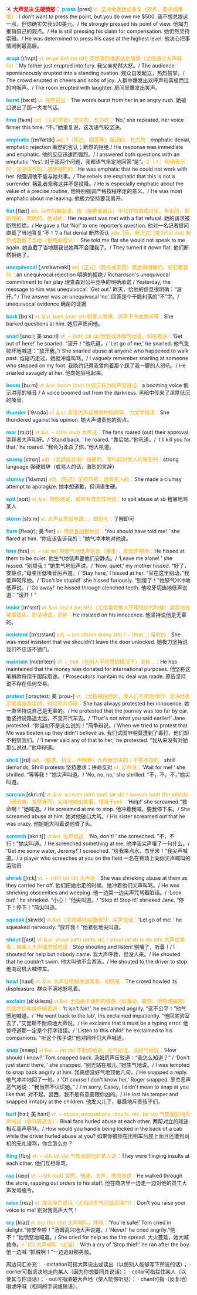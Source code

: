 ☀ <font color="red">**大声坚决 生硬愤怒：**</font>
<font color="sky blue">**press**</font> [pres] 
<font color="orange">vt. 坚决地表达或重复（观点、要求或事情）：</font>I don’t want to press the point, but you do owe me $500. 我不想总提这一点，但你确实欠我500美元。/ He strongly pressed his point of view. 他竭力推销自己的观点。/ He is still pressing his claim for compensation. 她仍然坚持索赔。/ He was determined to press his case at the highest level. 他决心把事情闹到最高层。

<font color="sky blue">**erupt**</font> [ɪ'rʌpt] 
<font color="orange">vi. erupt (in/into sth) 突然强烈地表达出情感（尤指通过大声喊叫）：</font>My father just erupted into fury. 我父亲勃然大怒。/ The audience spontaneously erupted into a standing ovation. 观众自发起立，热烈鼓掌。/ The crowd erupted in cheers and sobs of joy. 人群中爆发出欢呼声和喜极而泣的呜咽声。/ The room erupted with laughter. 房间里爆发出笑声。

<font color="sky blue">**burst**</font> [bə:st] 
<font color="orange">vi. 突然说出：</font>The words burst from her in an angry rush. 她破口说出了那一大堆气话。

<font color="sky blue">**firm**</font> [fə:m] 
<font color="orange">adj.（人的声音）坚决的，有力的：</font>‘No,’ she repeated, her voice firmer this time. “不。”她重复说，这次语气较坚决。
           
<font color="sky blue">**emphatic**</font> [ɪmˈfætɪk]
<font color="orange">adj. 1（陈述、回答等）强调的、有力的：</font>emphatic denial, emphatic rejection 断然的否认；断然的拒绝 / His response was immediate and emphatic. 他的反应迅速而强烈。/ I answered both questions with an emphatic 'Yes'. 对于那两个问题，我都语气坚定地回答“是”。<font color="orange">2（人）明确表示的；加强语气的；措辞强烈的：</font>He was emphatic that he could not work with her. 他强调他不能与她共事。/ The rebels are emphatic that this is not a surrender. 叛乱者坚称这并不是投降。/ He is especially emphatic about the value of a precise routine. 他特别强调严格按程序走的意义。/ He was most emphatic about me leaving. 他极力坚持要我离开。
           
<font color="sky blue">**flat**</font> [flæt]
<font color="orange">adj. 只作前置定语，指（拒绝或否认）不允许协商或讨论、争论的，即断然的，明确的，绝对的：</font>Her request was met with a flat refusal. 她的请求被断然拒绝。/ He gave a flat ‘No!’ to one reporter’s question. 他对一名记者提问直截了当地答复“不！”/ a flat denial 断然否认 <font color="orange">adv. [英，非正式] [美为flat out] 断然或直截了当地（拒绝或否认）：</font>She told me flat she would not speak to me again. 她直截了当地跟我说她再不会理我了。/ They turned it down flat. 他们断然拒绝了。

<font color="sky blue">**unequivocal**</font> [ˌʌnɪˈkwɪvəkl]
<font color="orange">adj. [正式]（观点或意愿）表达得明确的、斩钉截铁的：</font>an unequivocal rejection 明确的拒绝 / Richardson's unequivocal commitment to fair play 理查森对公平竞争的明确承诺 / Yesterday, the message to him was unequivocal: 'Get out.' 昨天，给他的信息很明确：“滚开。” / The answer was an unequivocal ‘no’. 回答是个干脆利落的“不”字。/ unequivocal evidence 确凿的证据

<font color="sky blue">**bark**</font> [bɑːk] 
<font color="orange">vt.＆vi. bark (out) sth 朝某人咆哮、厉声下令或发问等：</font>She barked questions at him. 她厉声质问他。
           
<font color="sky blue">**snarl**</font> [snɑ:l; 美 snɑ:rl]
<font color="orange">vt. ~ (sth) (at sb)愤怒或坏脾气地说，如吼着说：</font>‘Get out of here!’ he snarled. “滚开！”他吼道。/ 'Let go of me,' he snarled. 他气急败坏地喊道：“放开我。”/ She snarled abuse at anyone who happened to walk past. 谁碰巧走过，她就冲谁叫骂。/ I vaguely remember snarling at someone who stepped on my foot. 我隐约记得我曾向着那个踩了我一脚的人怒吼。/ He snarled savagely at her. 他向她狂吼起来。

<font color="sky blue">**boom**</font> [bu:m] 
<font color="orange">vt.＆vi. boom (out) 以低沉有力的声音说话：</font>a booming voice 低沉洪亮的嗓音 / A voice boomed out from the darkness. 黑暗中传来了浑厚低沉的嗓音。

<font color="sky blue">**thunder**</font> ['θʌndə] 
<font color="orange">vt.＆vi. 非常大声且愤怒地抱怨等，为文学用语：</font>She thundered against his opinion. 她大声谴责他的观点。

<font color="sky blue">**roar**</font> [rɔ:(r)]
<font color="orange">vt.&vi. ~ (sth) (out) 大声说：</font>The fans roared (out) their approval. 崇拜者大声叫好。/ ‘Stand back, ’ he roared. “靠后站。”他吼道。/ 'I'll kill you for that,' he roared. “我会为此杀了你，”他大吼道。

<font color="sky blue">**strong**</font> [strɒŋ] 
<font color="orange">adj.（言辞或言语）强硬的，常引起对他人的冒犯的：</font>strong language 强硬措辞（或骂人的话，激烈的言辞）

<font color="sky blue">**clumsy**</font> ['klʌmzɪ] 
<font color="orange">adj.（陈述）无技巧的；或冒犯人的：</font>She made a clumsy attempt to apologize. 她本想道歉，但词语生硬。

<font color="sky blue">**spit**</font> [spɪt] 
<font color="orange">vt.＆vi. 愤怒地说，或带有攻击性地说：</font>to spit abuse at sb 粗暴地骂某人

<font color="sky blue">**storm**</font> [stɔ:m] 
<font color="orange">vi. 大声且愤怒地说…，即怒吼：</font>了解即可
           
<font color="sky blue">**flare**</font> [fleə(r); 美 fler]
<font color="orange">vi. 愤怒且凶狠地说：</font>‘You should have told me! ’ she flared at him. “你应该告诉我的！”她气冲冲地对他说。
           
<font color="sky blue">**hiss**</font> [hɪs]
<font color="orange">vi. ~ (at sb) 带怒气地低声说出（某事），即低声喝斥：</font>He hissed at them to be quiet. 他生气地低声要他们安静点。/ ‘Leave me alone! ’ she hissed. “别烦我！”她生气地低声说。/ 'Now, quiet,' my mother hissed. “好了，安静点，”母亲压低嗓音厉声道。/ 'Stay here,' I hissed at her. “呆在这里别动，”我低声呵斥她。/ 'Don't be stupid!' she hissed furiously. “别傻了！”她怒气冲冲地低声说。/ 'Go away!' he hissed through clenched teeth. 他咬牙切齿地低声说道：“滚开！”

<font color="sky blue">**insist**</font> [ɪn'sɪst] 
<font color="orange">vt.＆vi. insist (on sth)（尤指当其他人不相信你的时候）坚定地说某事属实，即坚持说，坚称：</font>He insisted on his innocence. 他坚持说他是无辜的。
                      
<font color="sky blue">**insistent**</font> [ɪnˈsɪstənt]
<font color="orange">adj. ~ (on sth/on doing sth) / ~ (that…) 坚称的：</font>She was most insistent that we shouldn't leave the door unlocked. 她极力坚持说我们不应该不锁门。

<font color="sky blue">**maintain**</font> [meɪnˈteɪn]
<font color="orange">vt. ~ that（在别人不同意的情况下）坚称…：</font>He has maintained that the money was donated for international purposes. 他坚称这笔捐款将用于国际用途。/ Prosecutors maintain no deal was made. 原告坚持说不存在任何交易。           

<font color="sky blue">**protest**</font> [ˈprəʊtest; 美 ˈproʊ-]
<font color="orange">vt.（尤指被指控时，或人们不相信你时）坚决地表示某事是真实的，也可称为申辩：</font>She has always protested her innocence. 她一直坚持说自己是无辜的。/ He protested that the journey was too far by car. 他坚持说路途太远，不宜开汽车去。/ ‘That's not what you said earlier!’ Jane protested. “你当初不是这么说的！”简争辩说。/ When we tried to protest that Mo was beaten up they didn't believe us. 我们试图申明莫遭到了毒打，他们却不相信我们。/ 'I never said any of that to her,' he protested. “我从来没有对她那么说过，”他申辩道。           

<font color="sky blue">**shrill**</font> [ʃrɪl]
<font color="orange">adj.（要求、抗议、声明等）大声而坚决的；不依不饶的：</font>shrill demands, Shrill protests 坚持要求；拼命反对 <font color="orange">vt. 尖声说：</font>‘Wait for me! ’ she shrilled. “等等我！”她尖声叫道。/ 'No, no, no,' she shrilled. “不，不，不，”她尖叫道。

<font color="sky blue">**scream**</font> [skri:m] 
<font color="orange">vt.＆vi. scream (sth) (out) (at sb) / scream (out) (for sth/sb)（因恐惧、发怒等而）尖叫地喊出某事，相当于yell：</font>‘Help!’ she screamed.“救命啊！”她喊道。/ He screamed at me to stop. 他冲着我喊，要我停下来。/ She screamed abuse at him. 她对他破口大骂。/ His sister screamed out that he was crazy. 他姐姐大叫着说他昏了头。

<font color="sky blue">**screech**</font> [skri:tʃ]
<font color="orange">vt.&vi. 尖声地说：</font>‘No, don't! ’ she screeched. “不，不行！”她尖叫道。/ He screeched something at me. 他冲我尖声嚷了一句什么。/ 'Get me some water, Jeremy!' I screeched. “给我来点水，杰里米！”我尖声喊道。/ a player who screeches at you on the field 一名在赛场上向你尖声喊叫的运动员     

<font color="sky blue">**shriek**</font> [ʃri:k]
<font color="orange">vt. ~ (sth) (at sb) 尖声说：</font>She was shrieking abuse at them as they carried her off. 他们把她抬走的时候，她冲着他们尖声叫骂。/ He was shrieking obscenities and weeping. 他一边哭一边尖声咒骂着脏话。/ ‘Look out! ’ he shrieked. “小心！”他尖叫道。/ 'Stop it! Stop it!' shrieked Jane. “停下！停下！”简尖叫道。

<font color="sky blue">**squeak**</font> [skwi:k] 
<font color="orange">vt.&vi.（尤指紧张或激动时）尖声说话：</font>‘Let go of me! ’ he squeaked nervously. “放开我！”他紧张地尖叫道。

<font color="sky blue">**shout**</font> [ʃaʊt] 
<font color="orange">vt.＆vi. shout (sth) (at/to sb) / shout (at sb to do sth) 大声说某事；朝某人大声或愤怒地说：</font>Stop shouting and listen! 别嚷了，听着！/ I shouted for help but nobody came. 我大声呼救，但没人来。/ He shouted that he couldn’t swim. 他大叫他不会游泳。/ He shouted to the driver to stop. 他向司机大喊停车。

<font color="sky blue">**howl**</font> [haʊl] 
<font color="orange">vt.＆vi. 大声且愤怒地说某事，如怒吼：</font>The crowd howled its displeasure. 群众不满地怒吼着。
                      
<font color="sky blue">**exclaim**</font> [ɪkˈskleɪm]
<font color="orange">vt.&vi. 尤指由于强烈的情感（如激动、震惊、愤怒或痛苦）而突然惊叫或呼喊着说：</font>‘It isn't fair!’, he exclaimed angrily. “这不公平！”他气愤地喊道。/ 'He went back to the lab', Iris exclaimed impatiently. “他回实验室去了，”艾里斯不耐烦地大声说。/ He exclaims that it must be a typing error. 他惊呼道那一定是个打字错误。/ 'Listen to this child!' he exclaimed to his companions. "听这个孩子说!”他对同伴们大声喊道。

<font color="sky blue">**snap**</font> [snæp]
<font color="orange">vt.&vi. ~ (at sb) 不耐烦地说、生气地说、没好气地说：</font>‘How should I know?’ Tom snapped back. 汤姆厉声反驳道：“我怎么知道？” / ‘Don't just stand there, ’ she snapped. “别光站在那儿。”她生气地说。/ I was tempted to snap back angrily at him. 我真想没好气地顶他几句。/ He snapped a reply. 他气冲冲地回了一句。/ 'Of course I don't know her,' Roger snapped. 罗杰恶声恶气地说：“我当然不认识她。” / I'm sorry, Casey, I didn't mean to snap at you like that. 对不起，凯西，我不是有意要跟你凶的。/ He lost his temper and snapped irritably at the children. 他发火儿了，暴躁地斥责孩子们。

<font color="sky blue">**hurl**</font> [hɜ:l; 美 hɜ:rl]
<font color="orange">vt. ~ abuse, accusations, insults, etc. (at sb) 气势汹汹地大声喊出（辱骂等恶言）：</font>Rival fans hurled abuse at each other. 两帮对立的球迷相互高声辱骂。/ How would you handle being locked in the back of a cab while the driver hurled abuse at you? 如果你被锁在出租车后座上而且还遭到司机的无礼谩骂，你会怎么办？
          
<font color="sky blue">**fling**</font> [flɪŋ]
<font color="orange">vt. ~ sth (at sb) 气势汹汹地对某人说：</font>They were flinging insults at each other. 他们互相辱骂。
           
<font color="sky blue">**rap**</font> [ræp]
<font color="orange">vt. ~ sth (out) 突然、快速、大声、愤怒地说：</font>He walked through the store, rapping out orders to his staff. 他在商店里一边走一边对他的员工大声发号施令。

<font color="sky blue">**raise**</font> [reɪz] 
<font color="orange">vt. 提高嗓门说话（尤指因生气而提高嗓门）：</font>Don’t you raise your voice to me! 别对我高声大气！

<font color="sky blue">**cry**</font> [kraɪ] 
<font color="orange">vi. cry (for sth) 大声喊叫，呼喊：</font>‘You’re safe!’ Tom cried in delight.“你安全啦！”汤姆高兴地大声说道。/ ‘Never!’ he cried angrily.“绝不！”他愤怒地喊道。/ She cried for help as the fire spread. 大火蔓延，她大喊救命。<font color="orange">n. [C] 大声喊叫（说话）：</font>With a cry of ‘Stop thief!’ he ran after the boy. 他一边喊 “抓贼啊！”一边追赶那男孩。

周边词汇补充：
· dictation可指大声说出或读出（以使别人能够写下所说的话）；
· corner可指坚决地走向某人（因为你想要同其说话）；
· collar可指拦住某人（以使其与你谈话）；
· out可指清楚大声地（使人能够听见）；
· chant可指（反复地）唱或呼喊（相同的字词或短语）。

